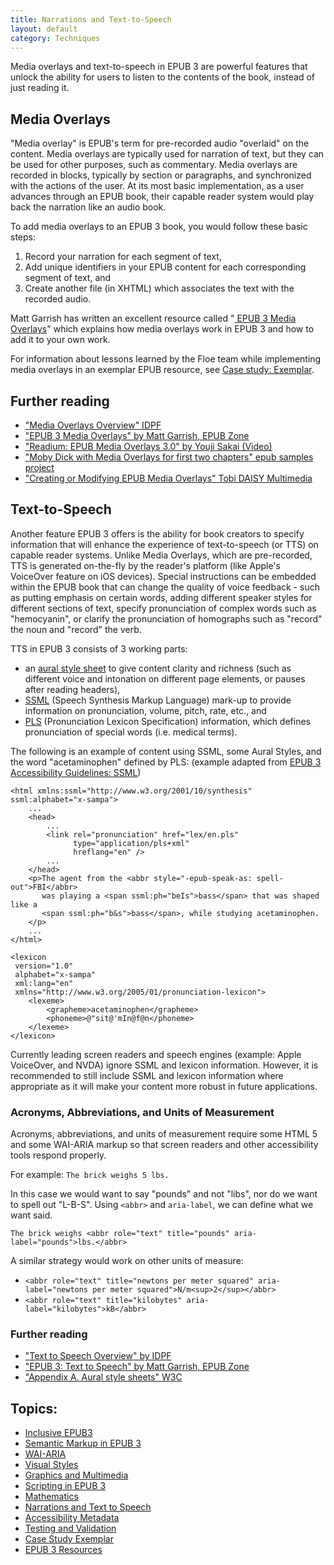 ```yaml
---
title: Narrations and Text-to-Speech
layout: default
category: Techniques
---
```

Media overlays and text-to-speech in EPUB 3 are powerful features that unlock the ability for users to listen to the contents of the book, instead of just reading it.

## Media Overlays ##

"Media overlay" is EPUB's term for pre-recorded audio "overlaid" on the content. Media overlays are typically used for narration of text, but they can be used for other purposes, such as commentary. Media overlays are recorded in blocks, typically by section or paragraphs, and synchronized with the actions of the user. At its most basic implementation, as a user advances through an EPUB book, their capable reader system would play back the narration like an audio book.

To add media overlays to an EPUB 3 book, you would follow these basic steps:

1. Record your narration for each segment of text,
2. Add unique identifiers in your EPUB content for each corresponding segment of text, and
3. Create another file (in XHTML) which associates the text with the recorded audio.


Matt Garrish has written an excellent resource called "<a rel="nofollow" target="_blank" class="link-external" href="http://epubzone.org/news/epub-3-media-overlays"> EPUB 3 Media Overlays</a>" which explains how media overlays work in EPUB 3 and how to add it to your own work.

For information about lessons learned by the Floe team while implementing media overlays in an exemplar EPUB resource, see [Case study: Exemplar](/CaseStudyExemplar.html).

## Further reading ##

* <a rel="nofollow" target="_blank" class="link-external" href="http://www.idpf.org/accessibility/guidelines/content/overlays/overview.php"> "Media Overlays Overview" IDPF</a>
* <a rel="nofollow" target="_blank" class="link-external" href="http://epubzone.org/news/epub-3-media-overlays"> "EPUB 3 Media Overlays" by Matt Garrish, EPUB Zone</a>
* <a rel="nofollow" target="_blank" class="link-external" href="http://vimeo.com/53999718"> "Readium: EPUB Media Overlays 3.0" by Youji Sakai (Video)</a>
* <a rel="nofollow" target="_blank" class="link-external" href="https://code.google.com/p/epub-samples/downloads/detail?name=moby-dick-mo-20120214.epub"> "Moby Dick with Media Overlays for first two chapters" epub samples project</a>
* <a rel="nofollow" target="_blank" class="link-external" href="http://www.daisy.org/tobi/creating-or-modifying-epub-media-overlays"> "Creating or Modifying EPUB Media Overlays" Tobi DAISY Multimedia</a>

## Text-to-Speech ##

Another feature EPUB 3 offers is the ability for book creators to specify information that will enhance the experience of text-to-speech (or TTS) on capable reader systems. Unlike Media Overlays, which are pre-recorded, TTS is generated on-the-fly by the reader's platform (like Apple's VoiceOver feature on iOS devices). Special instructions can be embedded within the EPUB book that can change the quality of voice feedback - such as putting emphasis on certain words, adding different speaker styles for different sections of text, specify pronunciation of complex words such as "hemocyanin", or clarify the pronunciation of homographs such as "record" the noun and "record" the verb.

TTS in EPUB 3 consists of 3 working parts:

* an <a rel="nofollow" target="_blank" class="link-external" href="http://www.w3.org/TR/CSS2/aural.html"> aural style sheet</a> to give content clarity and richness (such as different voice and intonation on different page elements, or pauses after reading headers),
* <a rel="nofollow" target="_blank" class="link-external" href="http://www.w3.org/TR/speech-synthesis/"> SSML</a> (Speech Synthesis Markup Language) mark-up to provide information on pronunciation, volume, pitch, rate, etc., and
* <a rel="nofollow" target="_blank" class="link-external" href="http://www.w3.org/TR/pronunciation-lexicon/"> PLS</a> (Pronunciation Lexicon Specification) information, which defines pronunciation of special words (i.e. medical terms).

The following is an example of content using SSML, some Aural Styles, and the word "acetaminophen" defined by PLS: (example adapted from <a rel="nofollow" target="_blank" class="link-external" href="http://www.idpf.org/accessibility/guidelines/content/tts/ssml.php"> EPUB 3 Accessibility Guidelines: SSML</a>)

```
<html xmlns:ssml="http://www.w3.org/2001/10/synthesis" ssml:alphabet="x-sampa">
    ...
    <head>
        ...
        <link rel="pronunciation" href="lex/en.pls"
              type="application/pls+xml"
              hreflang="en" />
        ...
    </head>
    <p>The agent from the <abbr style="-epub-speak-as: spell-out">FBI</abbr>
       was playing a <span ssml:ph="beIs">bass</span> that was shaped like a
       <span ssml:ph="b&s">bass</span>, while studying acetaminophen.
    </p>
    ...
</html>

<lexicon
 version="1.0"
 alphabet="x-sampa"
 xml:lang="en"
 xmlns="http://www.w3.org/2005/01/pronunciation-lexicon">
    <lexeme>
        <grapheme>acetaminophen</grapheme>
        <phoneme>@"sit@'mIn@f@n</phoneme>
    </lexeme>
</lexicon>
```

Currently leading screen readers and speech engines (example: Apple VoiceOver, and NVDA) ignore SSML and lexicon information.  However, it is recommended to still include SSML and lexicon information where appropriate as it will make your content more robust in future applications.

### Acronyms, Abbreviations, and Units of Measurement ###

Acronyms, abbreviations, and units of measurement require some HTML 5 and some WAI-ARIA markup so that screen readers and other accessibility tools respond properly.

For example: `The brick weighs 5 lbs.`

In this case we would want to say "pounds" and not "libs", nor do we want to spell out "L-B-S".  Using `<abbr>` and `aria-label`, we can define what we want said.

```
The brick weighs <abbr role="text" title="pounds" aria-label="pounds">lbs.</abbr>
```

A similar strategy would work on other units of measure:
* `<abbr role="text" title="newtons per meter squared" aria-label="newtons per meter squared">N/m<sup>2</sup></abbr>`
* `<abbr role="text" title="kilobytes" aria-label="kilobytes">kB</abbr>`

### Further reading ###

* <a rel="nofollow" target="_blank" class="link-external" href="http://www.idpf.org/accessibility/guidelines/content/tts/overview.php"> "Text to Speech Overview" by IDPF</a>
* <a rel="nofollow" target="_blank" class="link-external" href="http://epubzone.org/news/epub-3-text-to-speech-tts"> "EPUB 3: Text to Speech" by Matt Garrish, EPUB Zone</a>
* <a rel="nofollow" target="_blank" class="link-external" href="http://www.w3.org/TR/CSS2/aural.html"> "Appendix A. Aural style sheets" W3C</a>


## Topics:
* [Inclusive EPUB3](InclusiveEPUB3.html)
* [Semantic Markup in EPUB 3](SemanticMarkupInEPUB3.html)
* [WAI-ARIA](WAI-ARIA.html)
* [Visual Styles](VisualStyles.html)
* [Graphics and Multimedia](GraphicsAndMultimedia.html)
* [Scripting in EPUB 3](ScriptingInEPUB3.html)
* [Mathematics](Mathematics.html)
* [Narrations and Text to Speech](NarrationsAndTextToSpeech.html)
* [Accessibility Metadata](AccessibilityMetadata.html)
* [Testing and Validation](TestingAndValidation.html)
* [Case Study Exemplar](CaseStudyExemplar.html)
* [EPUB 3 Resources](EPUB3Resources.html)
